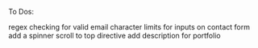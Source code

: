To Dos: 

regex checking for valid email
character limits for inputs on contact form
add a spinner
scroll to top directive
add description for portfolio 
